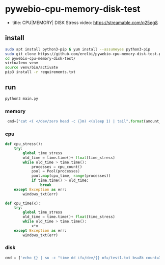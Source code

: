 # pywebio-cpu-memory-disk-test

- title: CPU|MEMORY| DISK Stress
  video: https://streamable.com/q25eg8

## install
```sh
sudo apt install python3-pip & yum install --assumeyes python3-pip
sudo git clone https://github.com/erelbi/pywebio-cpu-memory-disk-test.git
cd pywebio-cpu-memory-disk-test/
virtualenv venv
source venv/bin/activate
pip3 install -r requirements.txt
```

## run
```sh
python3 main.py 
```

### memory
```python
 cmd=["cat <( </dev/zero head -c {}m) <(sleep 1) | tail".format(amount_of_ram)]
 ```
 
### cpu

````python
def cpu_stress():
    try:
        global time_stress
        old_time = time.time()+ float(time_stress)
        while old_time > time.time():
            processes = cpu_count()
            pool = Pool(processes)
            pool.map(cpu_time, range(processes))
            if time.time() > old_time:
                break
    except Exception as err:
        windows_txt(err)
    
def cpu_time(x):
    try:
        global time_stress
        old_time = time.time()+ float(time_stress)
        while old_time > time.time():
            x*x
    except Exception as err:
        windows_txt(err)
````

### disk

```python
cmd = ['echo {} | su -c "time dd if=/dev/{} of=/test1.txt bs=8k count=300"'.format(root_passwd,btn)]
```



